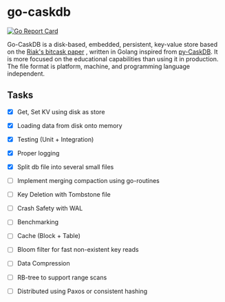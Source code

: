 # go-caskdb

[![Go Report Card](https://goreportcard.com/badge/github.com/abesheknarayan/go-caskdb)](https://goreportcard.com/report/github.com/abesheknarayan/go-caskdb)

Go-CaskDB is a disk-based, embedded, persistent, key-value store based on the [Riak's bitcask paper](https://riak.com/assets/bitcask-intro.pdf) , written in Golang inspired from [py-CaskDB](https://github.com/avinassh/py-caskdb). It is more focused on the educational capabilities than using it in production. The file format is platform, machine, and programming language independent.

## Tasks
- [x] Get, Set KV using disk as store
- [x] Loading data from disk onto memory 
- [x] Testing (Unit + Integration)
- [x] Proper logging
- [x] Split db file into several small files 
- [ ] Implement merging compaction using go-routines
- [ ] Key Deletion with Tombstone file
- [ ] Crash Safety with WAL
- [ ] Benchmarking
- [ ] Cache (Block + Table)
- [ ] Bloom filter for fast non-existent key reads
- [ ] Data Compression
- [ ] RB-tree to support range scans
- [ ] Distributed using Paxos or consistent hashing


